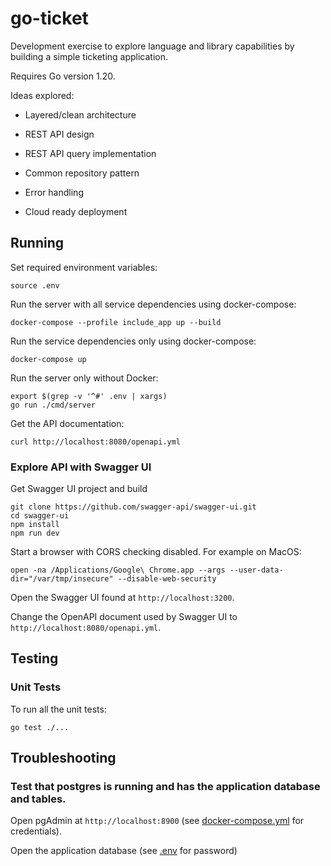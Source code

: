 # go-ticket

Development exercise to explore language and library capabilities by building a simple ticketing application.

Requires Go version 1.20.

Ideas explored:

- Layered/clean architecture

- REST API design

- REST API query implementation

- Common repository pattern

- Error handling

- Cloud ready deployment

## Running

Set required environment variables:

```
source .env
```

Run the server with all service dependencies using docker-compose:

```
docker-compose --profile include_app up --build
```

Run the service dependencies only using docker-compose:

```
docker-compose up
```

Run the server only without Docker:

```
export $(grep -v '^#' .env | xargs)
go run ./cmd/server
```

Get the API documentation:

```
curl http://localhost:8080/openapi.yml
```

### Explore API with Swagger UI

Get Swagger UI project and build

```
git clone https://github.com/swagger-api/swagger-ui.git
cd swagger-ui
npm install
npm run dev
```

Start a browser with CORS checking disabled. For example on MacOS:

```
open -na /Applications/Google\ Chrome.app --args --user-data-dir="/var/tmp/insecure" --disable-web-security
```

Open the Swagger UI found at `http://localhost:3200`.

Change the OpenAPI document used by Swagger UI to `http://localhost:8080/openapi.yml`.

## Testing

### Unit Tests

To run all the unit tests:

```
go test ./...
```

## Troubleshooting

### Test that postgres is running and has the application database and tables.

Open pgAdmin at `http://localhost:8900` (see [docker-compose.yml](./docker-compose.yml) for credentials). 

Open the application database (see [.env](./.env) for password)
